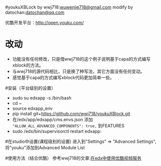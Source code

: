 #youkuXBLock 
by wwj718:<wuwenjie718@gmail.com>
modify by datochan:<datochan@qq.com>

优酷开发平台：http://open.youku.com/

# 改动
* 功能没有任何修改，只是借wwj718的这个例子说明基于capa的方式编写xblock的方法。
* 与wwj718的源代码相比，只是换了种写法，其它方面没有任何变动。
* 感觉基于capa的方式编写xblock代码更加简单一些。

#安装（平台级别的设置）
*  sudo su edxapp -s /bin/bash
*  cd ~
*  source edxapp_env
*  pip install git+https://github.com/wwj718/youkuXBlock.git
*  在/edx/app/edxapp/cms.envs.json 添加 `"ALLOW_ALL_ADVANCED_COMPONENTS": true,` 到FEATURES
*  sudo /edx/bin/supervisorctl restart edxapp:

#在studio中设置(课程级别的设置)
进入到"Settings" ⇒ "Advanced Settings",将"youku"添加到Advanced Module List

#使用方法（结合优酷）
参考wwj718的文章:[在edx中使用优酷视频服务](http://wwj718.github.io/edx-use-youku.html)
